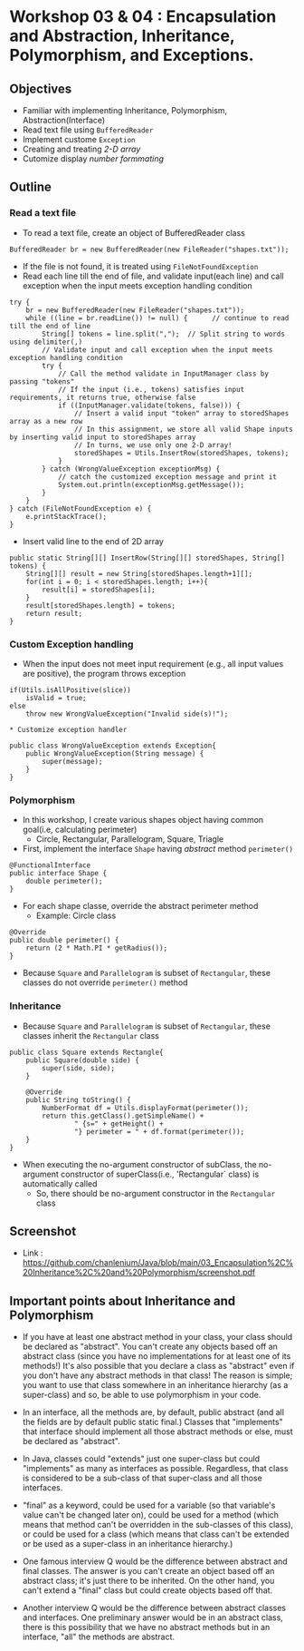 # Workshop 03 & 04 : Encapsulation and Abstraction, Inheritance, Polymorphism, and Exceptions.

## Objectives
* Familiar with implementing Inheritance, Polymorphism, Abstraction(Interface)
* Read text file using `BufferedReader`
* Implement custome `Exception`
* Creating and treating *2-D array*
* Cutomize display *number formmating*

## Outline
### Read a text file
* To read a text file, create an object of BufferedReader class 
```
BufferedReader br = new BufferedReader(new FileReader("shapes.txt"));
```
* If the file is not found, it is treated using `FileNotFoundException`
* Read each line till the end of file, and validate input(each line) and call exception when the input meets exception handling condition
```
try {
    br = new BufferedReader(new FileReader("shapes.txt"));
    while ((line = br.readLine()) != null) {      // continue to read till the end of line
        String[] tokens = line.split(",");  // Split string to words using delimiter(,)
        // Validate input and call exception when the input meets exception handling condition
        try {
            // Call the method validate in InputManager class by passing "tokens"
            // If the input (i.e., tokens) satisfies input requirements, it returns true, otherwise false
            if ((InputManager.validate(tokens, false))) {
                // Insert a valid input "token" array to storedShapes array as a new row
                // In this assignment, we store all valid Shape inputs by inserting valid input to storedShapes array
                // In turns, we use only one 2-D array!
                storedShapes = Utils.InsertRow(storedShapes, tokens);
            }
        } catch (WrongValueException exceptionMsg) {
            // catch the customized exception message and print it
            System.out.println(exceptionMsg.getMessage());
        }
    }
} catch (FileNotFoundException e) {
    e.printStackTrace();
}
```
* Insert valid line to the end of 2D array
```
public static String[][] InsertRow(String[][] storedShapes, String[] tokens) {
    String[][] result = new String[storedShapes.length+1][];
    for(int i = 0; i < storedShapes.length; i++){
        result[i] = storedShapes[i];
    }
    result[storedShapes.length] = tokens;
    return result;
}
```

### Custom Exception handling
* When the input does not meet input requirement (e.g., all input values are positive), the program throws exception
```
if(Utils.isAllPositive(slice))
    isValid = true;
else
    throw new WrongValueException("Invalid side(s)!");
```
    * Customize exception handler
```
public class WrongValueException extends Exception{
    public WrongValueException(String message) {
        super(message);
    }
}
```

### Polymorphism
* In this workshop, I create various shapes object having common goal(i.e, calculating perimeter)
    * Circle, Rectangular, Parallelogram, Square, Triagle
* First, implement the interface `Shape` having *abstract* method `perimeter()`
```
@FunctionalInterface
public interface Shape {
    double perimeter();
}
```
* For each shape classe, override the abstract perimeter method
    * Example: Circle class
```
@Override
public double perimeter() {
    return (2 * Math.PI * getRadius());
}
```
* Because `Square` and `Parallelogram` is subset of `Rectangular`, these classes do not override `perimeter()` method

### Inheritance
* Because `Square` and `Parallelogram` is subset of `Rectangular`, these classes inherit the `Rectangular` class
```
public class Square extends Rectangle{
    public Square(double side) {
        super(side, side);
    }

    @Override
    public String toString() {
        NumberFormat df = Utils.displayFormat(perimeter());
        return this.getClass().getSimpleName() +
                " {s=" + getHeight() +
                "} perimeter = " + df.format(perimeter());
    }
}
```
* When executing the no-argument constructor of subClass, the no-argument constructor of superClass(i.e., 'Rectangular` class) is automatically called
    * So, there should be no-argument constructor in the `Rectangular` class

## Screenshot
* Link : https://github.com/chanlenium/Java/blob/main/03_Encapsulation%2C%20Inheritance%2C%20and%20Polymorphism/screenshot.pdf

## Important points about Inheritance and Polymorphism
* If you have at least one abstract method in your class, your class should be declared as "abstract". You can't create any objects based off an abstract class (since you have no implementations for at least one of its methods!) It's also possible that you declare a class as "abstract" even if you don't have any abstract methods in that class! The reason is simple; you want to use that class somewhere in an inheritance hierarchy (as a super-class) and so, be able to use polymorphism in your code.

* In an interface, all the methods are, by default, public abstract (and all the fields are by default public static final.) Classes that "implements" that interface should implement all those abstract methods or else, must be declared as "abstract".

* In Java, classes could "extends" just one super-class but could "implements" as many as interfaces as possible. Regardless, that class is considered to be a sub-class of that super-class and all those interfaces.

* "final" as a keyword, could be used for a variable (so that variable's value can't be changed later on), could be used for a method (which means that method can't be overridden in the sub-classes of this class), or could be used for a class (which means that class can't be extended or be used as a super-class in an inheritance hierarchy.)

* One famous interview Q would be the difference between abstract and final classes. The answer is you can't create an object based off an abstract class; it's just there to be inherited. On the other hand, you can't extend a "final" class but could create objects based off that.

* Another interview Q would be the difference between abstract classes and interfaces. One preliminary answer would be in an abstract class, there is this possibility that we have no abstract methods but in an interface, "all" the methods are abstract.
